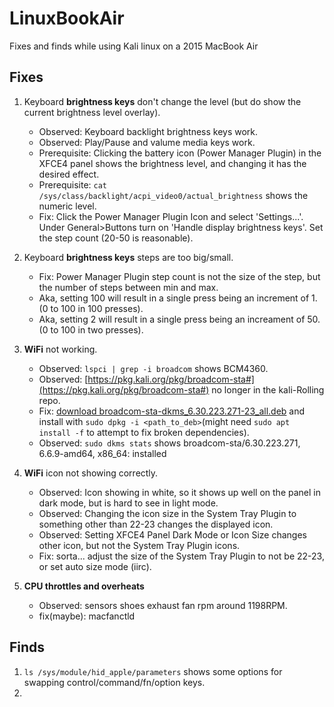 # LinuxBookAir
Fixes and finds while using Kali linux on a 2015 MacBook Air

## Fixes
1. Keyboard **brightness keys** don't change the level (but do show the current brightness level overlay).  
   - Observed: Keyboard backlight brightness keys work.  
   - Observed: Play/Pause and valume media keys work.  
   - Prerequisite: Clicking the battery icon (Power Manager Plugin) in the XFCE4 panel shows the brightness level, and changing it has the desired effect.  
   - Prerequisite: `cat /sys/class/backlight/acpi_video0/actual_brightness` shows the numeric level.  
   - Fix: Click the Power Manager Plugin Icon and select 'Settings...'. Under General>Buttons turn on 'Handle display brightness keys'. Set the step count (20-50 is reasonable).
   
1. Keyboard **brightness keys** steps are too big/small.  
   - Fix: Power Manager Plugin step count is not the size of the step, but the number of steps between min and max.  
   - Aka, setting 100 will result in a single press being an increment of 1. (0 to 100 in 100 presses).  
   - Aka, setting 2 will result in a single press being an increament of 50. (0 to 100 in two presses).
   
1. **WiFi** not working.  
   - Observed: `lspci | grep -i broadcom` shows BCM4360.  
   - Observed: [https://pkg.kali.org/pkg/broadcom-sta#](https://pkg.kali.org/pkg/broadcom-sta#) no longer in the kali-Rolling repo.  
   - Fix: [download broadcom-sta-dkms_6.30.223.271-23_all.deb](http://kali.download/kali/pool/non-free/b/broadcom-sta/broadcom-sta-dkms_6.30.223.271-23_all.deb) and install with `sudo dpkg -i <path_to_deb>`(might need `sudo apt install -f` to attempt to fix broken dependencies).  
   - Observed: `sudo dkms stats` shows broadcom-sta/6.30.223.271, 6.6.9-amd64, x86_64: installed  

1. **WiFi** icon not showing correctly.  
   - Observed: Icon showing in white, so it shows up well on the panel in dark mode, but is hard to see in light mode.
   - Observed: Changing the icon size in the System Tray Plugin to something other than 22-23 changes the displayed icon.
   - Observed: Setting XFCE4 Panel Dark Mode or Icon Size changes other icon, but not the System Tray Plugin icons.
   - Fix: sorta... adjust the size of the System Tray Plugin to not be 22-23, or set auto size mode (iirc).  
   
1. **CPU throttles and overheats** 
   - Observed: sensors shoes exhaust fan rpm around 1198RPM.
   - fix(maybe): macfanctld 

## Finds
1. `ls /sys/module/hid_apple/parameters` shows some options for swapping control/command/fn/option keys.
2. 
